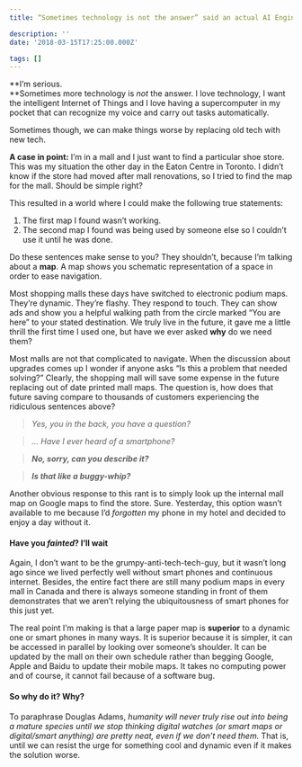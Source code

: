 ```yaml
---
title: “Sometimes technology is not the answer” said an actual AI Engineering Professor.

description: ''
date: '2018-03-15T17:25:00.000Z'

tags: []
---
```


**I’m serious.  
**Sometimes more technology is _not_ the answer. I love technology, I want the intelligent Internet of Things and I love having a supercomputer in my pocket that can recognize my voice and carry out tasks automatically.  

Sometimes though, we can make things worse by replacing old tech with new tech.  

**A case in point:** I’m in a mall and I just want to find a particular shoe store. This was my situation the other day in the Eaton Centre in Toronto. I didn’t know if the store had moved after mall renovations, so I tried to find the map for the mall. Should be simple right?  

This resulted in a world where I could make the following true statements:

1.  The first map I found wasn’t working.
2.  The second map I found was being used by someone else so I couldn’t use it until he was done.

Do these sentences make sense to you? They shouldn’t, because I’m talking about a **map**. A map shows you schematic representation of a space in order to ease navigation.   

Most shopping malls these days have switched to electronic podium maps. They’re dynamic. They’re flashy. They respond to touch. They can show ads and show you a helpful walking path from the circle marked “You are here” to your stated destination. We truly live in the future, it gave me a little thrill the first time I used one, but have we ever asked **why** do we need them?  

Most malls are not that complicated to navigate. When the discussion about upgrades comes up I wonder if anyone asks “Is this a problem that needed solving?” Clearly, the shopping mall will save some expense in the future replacing out of date printed mall maps. The question is, how does that future saving compare to thousands of customers experiencing the ridiculous sentences above?

> _Yes, you in the back, you have a question?_

> _… Have I ever heard of a smartphone?_

> **_No, sorry, can you describe it?_**

> **_Is that like a buggy-whip?_**

Another obvious response to this rant is to simply look up the internal mall map on Google maps to find the store. Sure. Yesterday, this option wasn’t available to me because I’d _forgotten_ my phone in my hotel and decided to enjoy a day without it.

#### **Have you _fainted_? I’ll wait**

Again, I don’t want to be the grumpy-anti-tech-tech-guy, but it wasn’t long ago since we lived perfectly well without smart phones and continuous internet. Besides, the entire fact there are still many podium maps in every mall in Canada and there is always someone standing in front of them demonstrates that we aren’t relying the ubiquitousness of smart phones for this just yet.  

The real point I’m making is that a large paper map is **superior** to a dynamic one or smart phones in many ways. It is superior because it is simpler, it can be accessed in parallel by looking over someone’s shoulder. It can be updated by the mall on their own schedule rather than begging Google, Apple and Baidu to update their mobile maps. It takes no computing power and of course, it cannot fail because of a software bug.

#### **So why do it? Why?**

To paraphrase Douglas Adams, _humanity will never truly rise out into being a mature species until we stop thinking digital watches (or smart maps or digital/smart anything) are pretty neat, even if we don’t need them._ That is, until we can resist the urge for something cool and dynamic even if it makes the solution worse.
